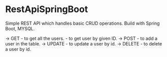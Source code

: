 # RestApiSpringBoot

Simple REST API which handles basic CRUD operations. Build with Spring Boot, MYSQL.

-> GET    - to get all the users.
          - to get user by given ID.
-> POST   - to add a user in the table.
-> UPDATE - to update a user by id.
-> DELETE - to delete a user by id.
